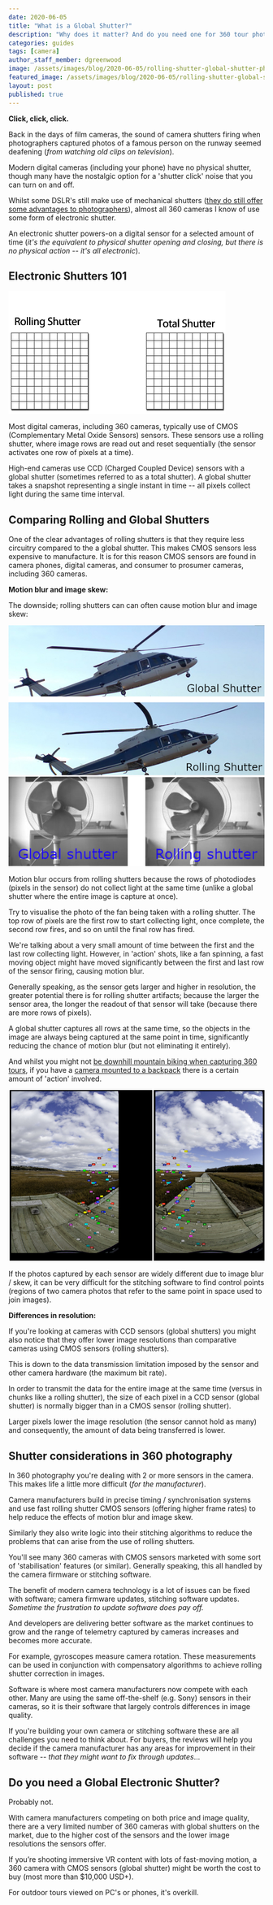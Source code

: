```yaml
---
date: 2020-06-05
title: "What is a Global Shutter?"
description: "Why does it matter? And do you need one for 360 tour photography?"
categories: guides
tags: [camera]
author_staff_member: dgreenwood
image: /assets/images/blog/2020-06-05/rolling-shutter-global-shutter-photo-comparison-meta.jpg
featured_image: /assets/images/blog/2020-06-05/rolling-shutter-global-shutter-photo-comparison.jpg
layout: post
published: true
---
```


**Click, click, click.**

Back in the days of film cameras, the sound of camera shutters firing when photographers captured photos of a famous person on the runway seemed deafening (_from watching old clips on television_).

Modern digital cameras (including your phone) have no physical shutter, though many have the nostalgic option for a 'shutter click' noise that you can turn on and off.

Whilst some DSLR's still make use of mechanical shutters ([they do still offer some advantages to photographers](https://www.npr.org/sections/alltechconsidered/2009/05/do_digital_cameras_need_shutte.html)), almost all 360 cameras I know of use some form of electronic shutter.

An electronic shutter powers-on a digital sensor for a selected amount of time (_it's the equivalent to physical shutter opening and closing, but there is no physical action -- it's all electronic_).

## Electronic Shutters 101

<img class="img-fluid" src="/assets/images/blog/2020-06-05/rolling-shutter-global-shutter-visualised.gif" alt="Rolling shutter versus global shutter comparison visualised" title="Rolling shutter versus global shutter comparison visualised" />

Most digital cameras, including 360 cameras, typically use of CMOS (Complementary Metal Oxide Sensors) sensors. These sensors use a rolling shutter, where image rows are read out and reset sequentially (the sensor activates one row of pixels at a time).

High-end cameras use CCD (Charged Coupled Device) sensors with a global shutter (sometimes referred to as a total shutter). A global shutter takes a snapshot representing a single instant in time -- all pixels collect light during the same time interval.

## Comparing Rolling and Global Shutters

One of the clear advantages of rolling shutters is that they require less circuitry compared to the a global shutter. This makes CMOS sensors less expensive to manufacture. It is for this reason CMOS sensors are found in camera phones, digital cameras, and consumer to prosumer cameras, including 360 cameras.

**Motion blur and image skew:**

The downside; rolling shutters can can often cause motion blur and image skew:

<img class="img-fluid" src="/assets/images/blog/2020-06-05/rolling-shutter-global-shutter-photo-comparison.jpg" alt="Rolling shutter versus global shutter comparison photo" title="Rolling shutter versus global shutter comparison" />

<img class="img-fluid" src="/assets/images/blog/2020-06-05/rolling-shutter-global-shutter-photo-comparison-fan.jpg" alt="Rolling shutter versus global shutter comparison photo fan" title="Rolling shutter versus global shutter comparison fan" />

Motion blur occurs from rolling shutters because the rows of photodiodes (pixels in the sensor) do not collect light at the same time (unlike a global shutter where the entire image is capture at once).

Try to visualise the photo of the fan being taken with a rolling shutter. The top row of pixels are the first row to start collecting light, once complete, the second row fires, and so on until the final row has fired.

We're talking about a very small amount of time between the first and the last row collecting light. However, in 'action' shots, like a fan spinning, a fast moving object might have moved significantly between the first and last row of the sensor firing, causing motion blur.

Generally speaking, as the sensor gets larger and higher in resolution, the greater potential there is for rolling shutter artifacts; because the larger the sensor area, the longer the readout of that sensor will take (because there are more rows of pixels).

A global shutter captures all rows at the same time, so the objects in the image are always being captured at the same point in time, significantly reducing the chance of motion blur (but not eliminating it entirely).

And whilst you might not [be downhill mountain biking when capturing 360 tours](/blog/2020/diy-street-view-bike-v2), if you have a [camera mounted to a backpack](/trek-pack) there is a certain amount of 'action' involved.

<img class="img-fluid" src="/assets/images/blog/2020-06-05/360-camera-control-point.jpg" alt="360 camera control points" title="360 camera control points" />

If the photos captured by each sensor are widely different due to image blur / skew, it can be very difficult for the stitching software to find control points (regions of two camera photos that refer to the same point in space used to join images).

**Differences in resolution:**

If you're looking at cameras with CCD sensors (global shutters) you might also notice that they offer lower image resolutions than comparative cameras using CMOS sensors (rolling shutters).

This is down to the data transmission limitation imposed by the sensor and other camera hardware (the maximum bit rate).

In order to transmit the data for the entire image at the same time (versus in chunks like a rolling shutter), the size of each pixel in a CCD sensor (global shutter) is normally bigger than in a CMOS sensor (rolling shutter).

Larger pixels lower the image resolution (the sensor cannot hold as many) and consequently, the amount of data being transferred is lower.

## Shutter considerations in 360 photography

In 360 photography you're dealing with 2 or more sensors in the camera. This makes life a little more difficult (_for the manufacturer_).

Camera manufacturers build in precise timing / synchronisation systems and use fast rolling shutter CMOS sensors (offering higher frame rates) to help reduce the effects of motion blur and image skew.

Similarly they also write logic into their stitching algorithms to reduce the problems that can arise from the use of rolling shutters.

You'll see many 360 cameras with CMOS sensors marketed with some sort of 'stabilisation' features (or similar). Generally speaking, this all handled by the camera firmware or stitching software.

The benefit of modern camera technology is a lot of issues can be fixed with software; camera firmware updates, stitching software updates. _Sometime the frustration to update software does pay off._

And developers are delivering better software as the market continues to grow and the range of telemetry captured by cameras increases and becomes more accurate.

For example, gyroscopes measure camera rotation. These measurements can be used in conjunction with compensatory algorithms to achieve rolling shutter correction in images.

Software is where most camera manufacturers now compete with each other. Many are using the same off-the-shelf (e.g. Sony) sensors in their cameras, so it is their software that largely controls differences in image quality.

If you're building your own camera or stitching software these are all challenges you need to think about. For buyers, the reviews will help you decide if the camera manufacturer has any areas for improvement in their software -- _that they might want to fix through updates_...

## Do you need a Global Electronic Shutter?

Probably not.

With camera manufacturers competing on both price and image quality, there are a very limited number of 360 cameras with global shutters on the market, due to the higher cost of the sensors and the lower image resolutions the sensors offer.

If you’re shooting immersive VR content with lots of fast-moving motion, a 360 camera with CMOS sensors (global shutter) might be worth the cost to buy (most more than $10,000 USD+).

For outdoor tours viewed on PC's or phones, it's overkill.
